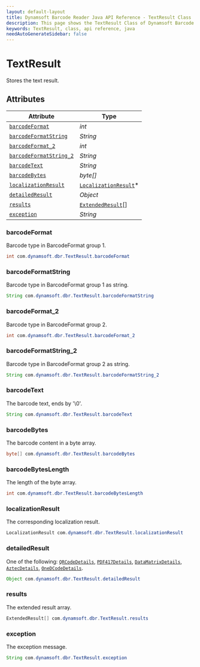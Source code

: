 ```yaml
---
layout: default-layout
title: Dynamsoft Barcode Reader Java API Reference - TextResult Class
description: This page shows the TextResult Class of Dynamsoft Barcode Reader for Java SDK API Reference.
keywords: TextResult, class, api reference, java
needAutoGenerateSidebar: false
---
```



# TextResult
Stores the text result.
  

## Attributes
  
| Attribute | Type |
|---------- | ---- |
| [`barcodeFormat`](#barcodeformat) | *int* |
| [`barcodeFormatString`](#barcodeformatstring) | *String* |
| [`barcodeFormat_2`](#barcodeformat_2) | *int* |
| [`barcodeFormatString_2`](#barcodeformatstring_2) | *String* |
| [`barcodeText`](#barcodetext) | *String* |
| [`barcodeBytes`](#barcodebytes) | *byte\[\]* |
| [`localizationResult`](#localizationresult) | [`LocalizationResult`](LocalizationResult.md)\* |
| [`detailedResult`](#detailedresult) | *Object* |
| [`results`](#results) | [`ExtendedResult`](ExtendedResult.md)\[\] |
| [`exception`](#exception) | *String* |


### barcodeFormat
Barcode type in BarcodeFormat group 1.
```java
int com.dynamsoft.dbr.TextResult.barcodeFormat
```

### barcodeFormatString
Barcode type in BarcodeFormat group 1 as string.
```java
String com.dynamsoft.dbr.TextResult.barcodeFormatString
```

### barcodeFormat_2
Barcode type in BarcodeFormat group 2.
```java
int com.dynamsoft.dbr.TextResult.barcodeFormat_2
```

### barcodeFormatString_2
Barcode type in BarcodeFormat group 2 as string.
```java
String com.dynamsoft.dbr.TextResult.barcodeFormatString_2
```

### barcodeText
The barcode text, ends by '\0'.
```java
String com.dynamsoft.dbr.TextResult.barcodeText
```

### barcodeBytes
The barcode content in a byte array.
```java
byte[] com.dynamsoft.dbr.TextResult.barcodeBytes
```

### barcodeBytesLength
The length of the byte array.
```java
int com.dynamsoft.dbr.TextResult.barcodeBytesLength
```

### localizationResult
The corresponding localization result.
```java
LocalizationResult com.dynamsoft.dbr.TextResult.localizationResult
```

### detailedResult
One of the following: [`QRCodeDetails`](QRCodeDetails.md), [`PDF417Details`](PDF417Details.md), [`DataMatrixDetails`](DataMatrixDetails.md), [`AztecDetails`](AztecDetails.md), [`OneDCodeDetails`](OneDCodeDetails.md).
```java
Object com.dynamsoft.dbr.TextResult.detailedResult
```

### results
The extended result array.
```java
ExtendedResult[] com.dynamsoft.dbr.TextResult.results
```

### exception
The exception message.
```java
String com.dynamsoft.dbr.TextResult.exception
```
